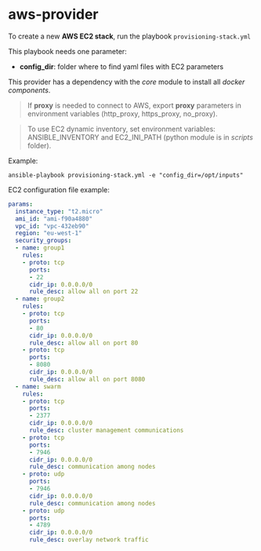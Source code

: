 # aws-provider

To create a new __AWS EC2 stack__, run the playbook `provisioning-stack.yml`
		
This playbook needs one parameter:

- **config_dir**: folder where to find yaml files with EC2 parameters

This provider has a dependency with the *core* module to install all *docker components*.

> If **proxy** is needed to connect to AWS, export **proxy** parameters in environment variables (http\_proxy, https\_proxy, no\_proxy).

> To use EC2 dynamic inventory, set environment variables: ANSIBLE\_INVENTORY and EC2\_INI\_PATH (python module is in *scripts* folder).


Example:

```
ansible-playbook provisioning-stack.yml -e "config_dir=/opt/inputs"
```

EC2 configuration file example:

```yaml
params:
  instance_type: "t2.micro"
  ami_id: "ami-f90a4880"
  vpc_id: "vpc-432eb90"
  region: "eu-west-1"
  security_groups:
  - name: group1
    rules:
    - proto: tcp
      ports:
      - 22
      cidr_ip: 0.0.0.0/0
      rule_desc: allow all on port 22
  - name: group2
    rules:
    - proto: tcp
      ports:
      - 80
      cidr_ip: 0.0.0.0/0
      rule_desc: allow all on port 80
    - proto: tcp
      ports:
      - 8080
      cidr_ip: 0.0.0.0/0
      rule_desc: allow all on port 8080
  - name: swarm
    rules:
    - proto: tcp
      ports:
      - 2377
      cidr_ip: 0.0.0.0/0
      rule_desc: cluster management communications
    - proto: tcp
      ports:
      - 7946 
      cidr_ip: 0.0.0.0/0
      rule_desc: communication among nodes
    - proto: udp
      ports:
      - 7946 
      cidr_ip: 0.0.0.0/0
      rule_desc: communication among nodes
    - proto: udp
      ports:
      - 4789 
      cidr_ip: 0.0.0.0/0
      rule_desc: overlay network traffic

```